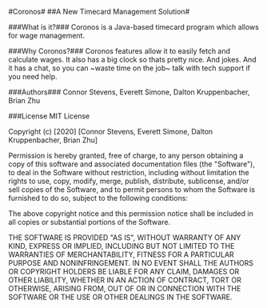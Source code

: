#Coronos#
##A New Timecard Management Solution#

###What is it?###
Coronos is a Java-based timecard program which allows for wage management.


###Why Coronos?###
Coronos features allow it to easily fetch and calculate wages. It also has a big clock so thats pretty nice. And jokes. And it has a chat, so you can ~waste time on the job~ talk with tech support if you need help.

###Authors###
Connor Stevens, Everett Simone, Dalton Kruppenbacher, Brian Zhu


###License
MIT License

Copyright (c) [2020] [Connor Stevens, Everett Simone, Dalton Kruppenbacher, Brian Zhu]

Permission is hereby granted, free of charge, to any person obtaining a copy
of this software and associated documentation files (the "Software"), to deal
in the Software without restriction, including without limitation the rights
to use, copy, modify, merge, publish, distribute, sublicense, and/or sell
copies of the Software, and to permit persons to whom the Software is
furnished to do so, subject to the following conditions:

The above copyright notice and this permission notice shall be included in all
copies or substantial portions of the Software.

THE SOFTWARE IS PROVIDED "AS IS", WITHOUT WARRANTY OF ANY KIND, EXPRESS OR
IMPLIED, INCLUDING BUT NOT LIMITED TO THE WARRANTIES OF MERCHANTABILITY,
FITNESS FOR A PARTICULAR PURPOSE AND NONINFRINGEMENT. IN NO EVENT SHALL THE
AUTHORS OR COPYRIGHT HOLDERS BE LIABLE FOR ANY CLAIM, DAMAGES OR OTHER
LIABILITY, WHETHER IN AN ACTION OF CONTRACT, TORT OR OTHERWISE, ARISING FROM,
OUT OF OR IN CONNECTION WITH THE SOFTWARE OR THE USE OR OTHER DEALINGS IN THE
SOFTWARE. 